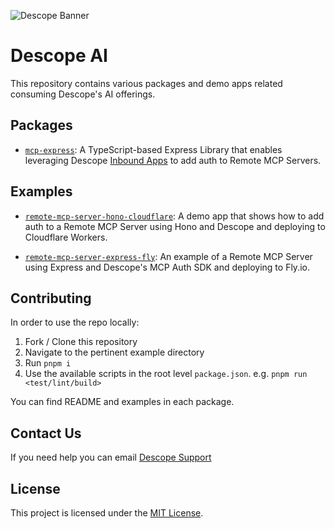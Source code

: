 ![Descope Banner](https://github.com/descope/.github/assets/32936811/d904d37e-e3fa-4331-9f10-2880bb708f64)

# Descope AI

This repository contains various packages and demo apps related consuming Descope's AI offerings.

## Packages

- [`mcp-express`](https://github.com/descope/mcp-express): A TypeScript-based Express Library that enables leveraging Descope [Inbound Apps](https://docs.descope.com/inbound-apps) to add auth to Remote MCP Servers.

## Examples

- [`remote-mcp-server-hono-cloudflare`](./examples/remote-mcp-server-hono-cloudflare/README.md): A demo app that shows how to add auth to a Remote MCP Server using Hono and Descope and deploying to Cloudflare Workers.

- [`remote-mcp-server-express-fly`](./examples/remote-mcp-server-express-fly/README.md): An example of a Remote MCP Server using Express and Descope's MCP Auth SDK and deploying to Fly.io.

## Contributing

In order to use the repo locally:

1. Fork / Clone this repository
2. Navigate to the pertinent example directory
3. Run `pnpm i`
4. Use the available scripts in the root level `package.json`. e.g. `pnpm run <test/lint/build>`

You can find README and examples in each package.

## Contact Us

If you need help you can email [Descope Support](mailto:support@descope.com)

## License

This project is licensed under the [MIT License](./LICENSE).
